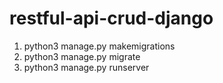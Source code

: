 # restful-api-crud-django

1. python3 manage.py makemigrations
2. python3 manage.py migrate
3. python3 manage.py runserver
